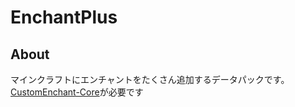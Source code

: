 # EnchantPlus
## About
マインクラフトにエンチャントをたくさん追加するデータパックです。
[CustomEnchant-Core](https://github.com/kagura-84/CustomEnchant-Core)が必要です
